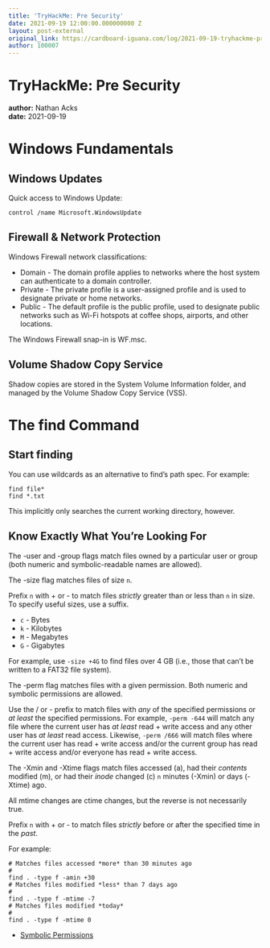 ```yaml
---
title: 'TryHackMe: Pre Security'
date: 2021-09-19 12:00:00.000000000 Z
layout: post-external
original_link: https://cardboard-iguana.com/log/2021-09-19-tryhackme-pre-security.html
author: 100007
---
```


# TryHackMe: Pre Security

**author:** Nathan Acks  
**date:** 2021-09-19

# Windows Fundamentals

## Windows Updates

Quick access to Windows Update:

```
control /name Microsoft.WindowsUpdate
```

## Firewall & Network Protection

Windows Firewall network classifications:

- Domain - The domain profile applies to networks where the host system can authenticate to a domain controller.
- Private - The private profile is a user-assigned profile and is used to designate private or home networks.
- Public - The default profile is the public profile, used to designate public networks such as Wi-Fi hotspots at coffee shops, airports, and other locations.

The Windows Firewall snap-in is WF.msc.

## Volume Shadow Copy Service

Shadow copies are stored in the System Volume Information folder, and managed by the Volume Shadow Copy Service (VSS).

# The find Command

## Start finding

You can use wildcards as an alternative to find’s path spec. For example:

```
find file*
find *.txt
```

This implicitly only searches the current working directory, however.

## Know Exactly What You’re Looking For

The -user and -group flags match files owned by a particular user or group (both numeric and symbolic-readable names are allowed).

The -size flag matches files of size `n`.

Prefix `n` with + or - to match files _strictly_ greater than or less than `n` in size. To specify useful sizes, use a suffix.

- `c` - Bytes
- `k` - Kilobytes
- `M` - Megabytes
- `G` - Gigabytes

For example, use `-size +4G` to find files over 4 GB (i.e., those that can’t be written to a FAT32 file system).

The -perm flag matches files with a given permission. Both numeric and symbolic permissions are allowed.

Use the / or - prefix to match files with _any_ of the specified permissions or _at least_ the specified permissions. For example, `-perm -644` will match any file where the current user has _at least_ read + write access and any other user has _at least_ read access. Likewise, `-perm /666` will match files where the current user has read + write access and/or the current group has read + write access and/or everyone has read + write access.

The -Xmin and -Xtime flags match files accessed (a), had their _contents_ modified (m), or had their _inode_ changed (c) `n` minutes (-Xmin) or days (-Xtime) ago.

All mtime changes are ctime changes, but the reverse is not necessarily true.

Prefix `n` with + or - to match files _strictly_ before or after the specified time in the _past_.

For example:

```
# Matches files accessed *more* than 30 minutes ago
#
find . -type f -amin +30
# Matches files modified *less* than 7 days ago
#
find . -type f -mtime -7
# Matches files modified *today*
#
find . -type f -mtime 0
```

- [Symbolic Permissions](https://cardboard-iguana.com/notes/symbolic-permissions.html)
